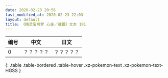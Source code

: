 ```yaml
---
date: 2020-02-23 20:56
last_modified_at: 2020-02-23 22:03
layout: default
title: 《精灵宝可梦 心金／魂银》文本 191
---
```

| 编号 | 中文 | 日文 |
| ---- | ---- | ---- |
| 0 | ？？？？？ | ？？？？？ |
{: .table .table-bordered .table-hover .xz-pokemon-text .xz-pokemon-text-HGSS }